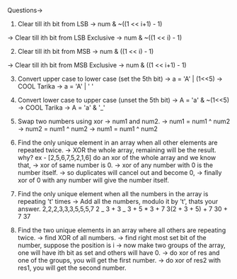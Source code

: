 Questions->

1. Clear till ith bit from LSB
   -> num & ~((1 << i+1) - 1)

-> Clear till ith bit from LSB Exclusive
-> num & ~((1 << i) - 1)

2. Clear till ith bit from MSB
   -> num & ((1 << i) - 1)

-> Clear till ith bit from MSB Exclusive
-> num & ((1 << i+1) - 1)

3. Convert upper case to lower case (set the 5th bit)
   -> a = 'A' | (1<<5)
   -> COOL Tarika -> a = 'A' | ' '

4. Convert lower case to upper case (unset the 5th bit)
   -> A = 'a' & ~(1<<5)
   -> COOL Tarika -> A = 'a' & '\_'

5. Swap two numbers using xor
   -> num1 and num2.
   -> num1 = num1 ^ num2
   -> num2 = num1 ^ num2
   -> num1 = num1 ^ num2

6. Find the only unique element in an array when all other elements are repeated twice.
   -> XOR the whole array, remaining will be the result.
   why?
   ex - [2,5,6,7,5,2,1,6]
   do an xor of the whole array and we know that,
   -> xor of same number is 0.
   -> xor of any number with 0 is the number itself.
   -> so duplicates will cancel out and become 0,
   -> finally xor of 0 with any number will give the number itself.

7. Find the only unique element when all the numbers in the array is repeating 't' times
   -> Add all the numbers, modulo it by 't', thats your answer.
   2,2,2,3,3,3,5,5,5,7
   2 _ 3 + 3 _ 3 + 5 \* 3 + 7
   3(2 + 3 + 5) + 7
   30 + 7
   37

8. Find the two unique elements in an array where all others are repeating twice.
   -> find XOR of all numbers.
   -> find right most set bit of the number, suppose the position is i
   -> now make two groups of the array, one will have ith bit as set and others will have 0.
   -> do xor of res and one of the groups, you will get the first number.
   -> do xor of res2 with res1, you will get the second number.
